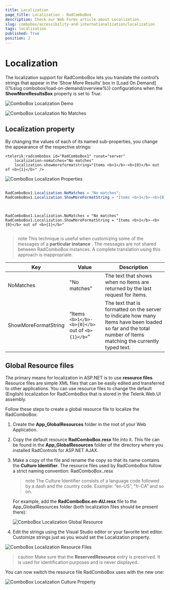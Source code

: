```yaml
---
title: Localization
page_title: Localization - RadComboBox
description: Check our Web Forms article about Localization.
slug: combobox/accessibility-and-internationalization/localization
tags: localization
published: True
position: 2
---
```


# Localization



The localization support for RadComboBox lets you translate the control’s strings that appear in the ‘Show More Results’ box in [Load On Demand]({%slug combobox/load-on-demand/overview%}) configurations when the **ShowMoreResultsBox** property is set to *True*.

![ComboBox Localization Demo](images/combobox_localizationshowmoredemo.PNG)

![ComboBox Localization No Matches](images/combobox_localizationnomatchesdemo.PNG)



## Localization property

By changing the values of each of its named sub-properties, you change the appearance of the respective strings:

````ASPNET
<telerik:radcombobox id="RadComboBox1" runat="server" 
	localization-nomatches="No matches"
	localization-showmoreformatstring="Items <b>1</b>-<b>{0}</b> out of <b>{1}</b>" />
````



![ComboBox Localization Properties](images/combobox_localizationpropertygrid.PNG)



````C#
	     
RadComboBox1.Localization.NoMatches = "No matches";
RadComboBox1.Localization.ShowMoreFormatString = "Items <b>1</b>-<b>{0}</b> out of <b>{1}</b>";
				
````
````VB.NET
	     
RadComboBox1.Localization.NoMatches = "No matches"
RadComboBox1.Localization.ShowMoreFormatString = "Items <b>1</b>-<b>{0}</b> out of <b>{1}</b>"
				
````


>note This technique is useful when customizing some of the messages of a **particular instance** . The messages are not shared between RadComboBox instances. A complete translation using this approach is inappropriate.
>



|  **Key**  |  **Value**  |  **Description**  |
| ------ | ------ | ------ |
|NoMatches|"No matches"|The text that shows when no Items are returned by the last request for Items.|
|ShowMoreFormatString|“Items `<b>1</b>-<b>{0}</b>` out of `<b>{1}</b>`”|The text that is formatted on the server to indicate how many Items have been loaded so far and the total number of Items matching the currently typed text.|

## Global Resource files

The primary means for localization in ASP.NET is to use **resource files**. Resource files are simple XML files that can be easily edited and transferred to other applications. You can use resource files to change the default (English) localization for RadComboBox that is stored in the Telerik.Web.UI assembly.

Follow these steps to create a global resource file to localize the RadComboBox:

1. Create the **App_GlobalResources** folder in the root of your Web Application.

2. Copy the default resource **RadComboBox.resx** file into it. This file can be found in the **App_GlobalResources** folder of the directory where you installed RadControls for ASP.NET AJAX.

3. Make a copy of the file and rename the copy so that its name contains the **Culture Identifier**. The resource files used by RadComboBox follow a strict naming convention: RadComboBox.<Culture Identifier>.resx

	>note The Culture Identifier consists of a language code followed by a dash and the country code. Example: “en-US”, “fr-CA” and so on.
	>


	For example, add the **RadComboBox.en-AU.resx** file to the App_GlobalResources folder (both localization files should be present there):

	![ComboBox Localization Global Resource](images/combobox_localizationappglobalresources.PNG)



4. Edit the strings using the Visual Studio editor or your favorite text editor. Customize strings just as you would set the Localization property.

![ComboBox Localization Resource Files](images/combobox_localizationresourcefileedit.PNG)

>caution Make sure that the **ReservedResource** entry is preserved. It is used for identification purposes and is never displayed.
>


You can now switch the resource file RadComboBox uses with the new one:

![ComboBox Localization Culture Property](images/combobox_localizationpropertygridculture.PNG)
